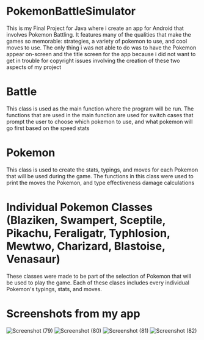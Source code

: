# PokemonBattleSimulator

This is my Final Project for Java where i create an app for Android that involves Pokemon Battling. It features many of the qualities that
make the games so memorable: strategies, a variety of pokemon to use, and cool moves to use. The only thing i was not able to do was to
have the Pokemon appear on-screen and the title screen for the app because i did not want to get in trouble for copyright issues involving
the creation of these two aspects of my project

# Battle

This class is used as the main function where the program will be run. The functions that are used in the main function are used for 
switch cases that prompt the user to choose which pokemon to use, and what pokemon will go first based on the speed stats

# Pokemon

This class is used to create the stats, typings, and moves for each Pokemon that will be used during the game. The functions in this class
were used to print the moves the Pokemon, and type effectiveness damage calculations

# Individual Pokemon Classes (Blaziken, Swampert, Sceptile, Pikachu, Feraligatr, Typhlosion, Mewtwo, Charizard, Blastoise, Venasaur)

These classes were made to be part of the selection of Pokemon that will be used to play the game. Each of these clases includes every
individual Pokemon's typings, stats, and moves.

# Screenshots from my app
![Screenshot (79)](https://user-images.githubusercontent.com/60233452/80316235-89026300-87ca-11ea-8065-6e735505b2a4.png)
![Screenshot (80)](https://user-images.githubusercontent.com/60233452/80316237-8b64bd00-87ca-11ea-969b-4e94c3010682.png)
![Screenshot (81)](https://user-images.githubusercontent.com/60233452/80428130-276bf280-88b7-11ea-8d53-f8edc0b63e0c.png)
![Screenshot (82)](https://user-images.githubusercontent.com/60233452/80428136-2aff7980-88b7-11ea-9a34-bc5e06d23f6b.png)
